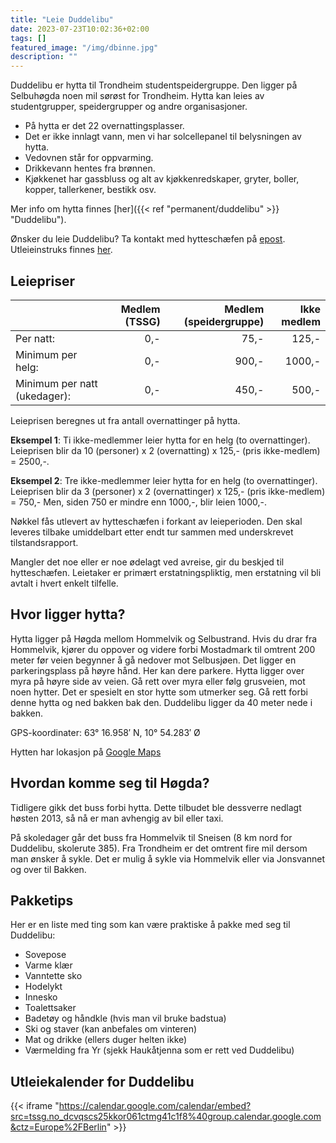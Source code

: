 ```yaml
---
title: "Leie Duddelibu"
date: 2023-07-23T10:02:36+02:00
tags: []
featured_image: "/img/dbinne.jpg"
description: ""
---
```


Duddelibu er hytta til Trondheim studentspeidergruppe.
Den ligger på Selbuhøgda noen mil sørøst for Trondheim. Hytta kan leies av studentgrupper, speidergrupper og andre organisasjoner.

* På hytta er det 22 overnattingsplasser.
* Det er ikke innlagt vann, men vi har solcellepanel til belysningen av hytta.
* Vedovnen står for oppvarming.
* Drikkevann hentes fra brønnen.
* Kjøkkenet har gassbluss og alt av kjøkkenredskaper, gryter, boller, kopper, tallerkener, bestikk osv.

Mer info om hytta finnes [her]({{< ref "permanent/duddelibu" >}} "Duddelibu").

Ønsker du leie Duddelibu? Ta kontakt med hytteschæfen på [epost](mailto:duddelibu@tssg.no).
Utleieinstruks finnes [her](/doc/utleieinstruks_no.pdf).

## Leiepriser

| | Medlem (TSSG) | Medlem (speidergruppe) | Ikke medlem |
|:---|---:|---:|---:|
| Per natt: | 0,- | 75,- | 125,- |
| Minimum per helg: | 0,- | 900,- | 1000,- |
| Minimum per natt (ukedager): | 0,- | 450,- | 500,- |

Leieprisen beregnes ut fra antall overnattinger på hytta.

**Eksempel 1**: Ti ikke-medlemmer leier hytta for en helg (to overnattinger).
Leieprisen blir da 10 (personer) x 2 (overnatting) x 125,- (pris ikke-medlem) = 2500,-.

**Eksempel 2**: Tre ikke-medlemmer leier hytta for en helg (to overnattinger).
Leieprisen blir da 3 (personer) x 2 (overnattinger) x 125,- (pris ikke-medlem) = 750,-
Men, siden 750 er mindre enn 1000,-, blir leien 1000,-.

Nøkkel fås utlevert av hytteschæfen i forkant av leieperioden.
Den skal leveres tilbake umiddelbart etter endt tur sammen med underskrevet tilstandsrapport.

Mangler det noe eller er noe ødelagt ved avreise, gir du beskjed til hytteschæfen.
Leietaker er primært erstatningspliktig, men erstatning vil bli avtalt i hvert enkelt tilfelle.

## Hvor ligger hytta?

Hytta ligger på Høgda mellom Hommelvik og Selbustrand.
Hvis du drar fra Hommelvik, kjører du oppover og videre forbi Mostadmark til omtrent 200 meter før veien begynner å gå nedover mot Selbusjøen.
Det ligger en parkeringsplass på høyre hånd. Her kan dere parkere.
Hytta ligger over myra på høyre side av veien.
Gå rett over myra eller følg grusveien, mot noen hytter.
Det er spesielt en stor hytte som utmerker seg.
Gå rett forbi denne hytta og ned bakken bak den.
Duddelibu ligger da 40 meter nede i bakken.

GPS-koordinater: 63° 16.958′ N, 10° 54.283′ Ø

Hytten har lokasjon på [Google Maps](https://www.google.com/maps/place/Duddelibu/@63.2825808,10.9023965,17z/data=!3m1!4b1!4m5!3m4!1s0x466d191f70285577:0x10af5c8a15ca8e47!8m2!3d63.2825784!4d10.9045852?shorturl=1)

## Hvordan komme seg til Høgda?

Tidligere gikk det buss forbi hytta. Dette tilbudet ble dessverre nedlagt høsten 2013, så nå er man avhengig av bil eller taxi.

På skoledager går det buss fra Hommelvik til Sneisen (8 km nord for Duddelibu, skolerute 385).
Fra Trondheim er det omtrent fire mil dersom man ønsker å sykle.
Det er mulig å sykle via Hommelvik eller via Jonsvannet og over til Bakken.

## Pakketips

Her er en liste med ting som kan være praktiske å pakke med seg til Duddelibu:

* Sovepose
* Varme klær
* Vanntette sko
* Hodelykt
* Innesko
* Toalettsaker
* Badetøy og håndkle (hvis man vil bruke badstua)
* Ski og staver (kan anbefales om vinteren)
* Mat og drikke (ellers duger helten ikke)
* Værmelding fra Yr (sjekk Haukåtjenna som er rett ved Duddelibu)

## Utleiekalender for Duddelibu

{{< iframe "https://calendar.google.com/calendar/embed?src=tssg.no_dcvqscs25kkor061ctmg41c1f8%40group.calendar.google.com&ctz=Europe%2FBerlin" >}}
